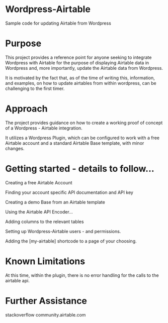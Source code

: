 # Wordpress-Airtable
Sample code for updating Airtable from Wordpress

# Purpose

This project provides a reference point for anyone seeking to integrate Wordpress with Airtable for the purpose of displaying Airtable data in Wordpress and, more importantly, update the Airtable data from Wordpress.

It is motivated by the fact that, as of the time of writing this, information, and examples, on how to update airtables from within wordpress, can be challenging to the first timer.

# Approach

The project provides guidance on how to create a working proof of concept of a Wordpress - Airtable integration.

It utilizes a Wordpress Plugin, which can be configured to work with a free Airtable account and a standard Airtable Base template, with minor changes.


# Getting started - details to follow...

Creating a free Airtable Account

Finding your account specific API documentation and API key

Creating a demo Base from an Airtable template

Using the Airtable API Encoder...

Adding columns to the relevant tables

Setting up Wordpress-Airtable users  - and permissions.

Adding the [my-airtable] shortcode to a page of your choosing.


# Known Limitations

At this time, within the plugin, there is no error handling for the calls to the airtable api.

# Further Assistance

stackoverflow
community.airtable.com



